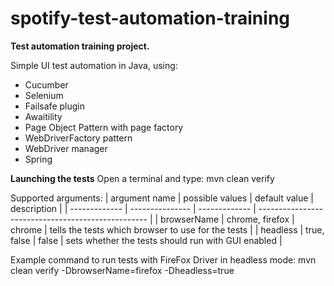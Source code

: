 # spotify-test-automation-training

**Test automation training project.**

Simple UI test automation in Java, using:
- Cucumber
- Selenium
- Failsafe plugin
- Awaitility
- Page Object Pattern with page factory
- WebDriverFactory pattern
- WebDriver manager
- Spring

**Launching the tests**
Open a terminal and type:
mvn clean verify

Supported arguments:
| argument name | possible values | default value | description                                        |
| ------------- | --------------- | ------------- | -------------------------------------------------- |
| browserName   | chrome, firefox | chrome        | tells the tests which browser to use for the tests |
| headless      | true, false     | false         | sets whether the tests should run with GUI enabled |

Example command to run tests with FireFox Driver in headless mode:
mvn clean verify -DbrowserName=firefox -Dheadless=true